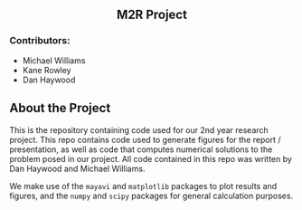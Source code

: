 <div>
    <h2 align="center">M2R Project</h2>
    <h3>Contributors:</h3>
    <ul>
        <li>Michael Williams</li>
        <li>Kane Rowley</li>
        <li>Dan Haywood</li>
    </ul>
</div>

## About the Project

This is the repository containing code used for our 2nd year research project.
This repo contains code used to generate figures for the report / presentation, as well as
code that computes numerical solutions to the problem posed in our project.
All code contained in this repo was written by Dan Haywood and Michael Williams.

We make use of the `mayavi` and `matplotlib` packages to plot results and figures,
and the `numpy` and `scipy` packages for general calculation purposes.
